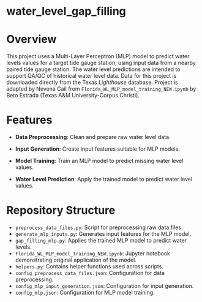 # water_level_gap_filling

# Overview

This project uses a Multi-Layer Perceptron (MLP) model to predict water levels values for a target tide gauge station, 
using input data from a nearby paired tide gauge station. 
The water level predictions are intended to support QA/QC of historical water level data. 
Data for this project is downloaded directly from the 
Texas *Lighthouse* database. Project is adapted by Nevena Cail from `Florida_WL_MLP_model_training_NEW.ipynb` by Beto 
Estrada (Texas A&M University-Corpus Christi).

# Features

* **Data Preprocessing**: Clean and prepare raw water level data.

* **Input Generation**: Create input features suitable for MLP models.

* **Model Training**: Train an MLP model to predict missing water level values.

* **Water Level Prediction**: Apply the trained model to predict water level values.

# Repository Structure

* `preprocess_data_files.py`: Script for preprocessing raw data files.
* `generate_mlp_inputs.py`: Generates input features for the MLP model.
* `gap_filling_mlp.py`: Applies the trained MLP model to predict water levels.
* `Florida_WL_MLP_model_training_NEW.ipynb`: Jupyter notebook demonstrating original application of the model.
* `helpers.py`: Contains helper functions used across scripts.
* `config_preprocess_data_files.json`: Configuration for data preprocessing.
* `config_mlp_input_generation.json`: Configuration for input generation.
* `config_mlp.json`: Configuration for MLP model training.